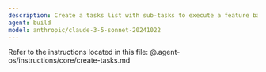 ```yaml
---
description: Create a tasks list with sub-tasks to execute a feature based on its spec.
agent: build
model: anthropic/claude-3-5-sonnet-20241022
---
```


Refer to the instructions located in this file:
@.agent-os/instructions/core/create-tasks.md